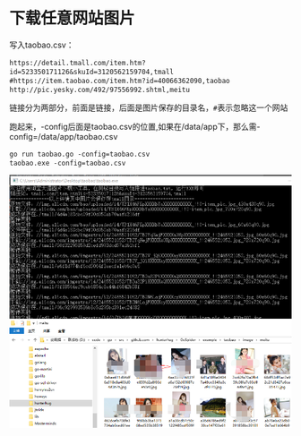 # 下载任意网站图片

写入taobao.csv：

```
https://detail.tmall.com/item.htm?id=523350171126&skuId=3120562159704,tmall
#https://item.taobao.com/item.htm?id=40066362090,taobao
http://pic.yesky.com/492/97556992.shtml,meitu
```

链接分为两部分，前面是链接，后面是图片保存的目录名，`#`表示忽略这一个网站

跑起来，-config后面是taobao.csv的位置,如果在/data/app下，那么需-config=/data/app/taobao.csv

```
go run taobao.go -config=taobao.csv
taobao.exe -config=taobao.csv
```

![](see.png)
![](pic.png)